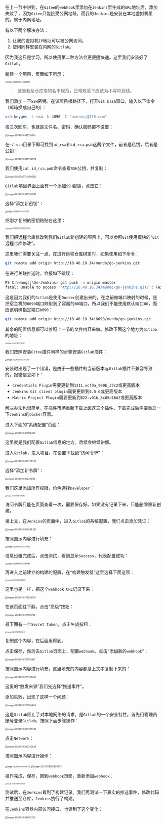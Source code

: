 在上一节中讲到，在`Gitee`的`webhook`里添加在`Jenkins`里生成的`URL`地址后，添加失败了，因为`Gitee`只能接受公网地址，而我的`Jenkins`是安装在本地虚拟机里的，属于内网地址。

有以下两个解决办法：

1. 让我的虚拟机`IP`地址可以被公网访问。
2. 使用同样安装在内网的`Gitlab`。

因为我这只是学习，所以使用第二种方法会更便捷快速。这里我们安装好了`Gitlab`。

新建一个项目，页面如下所示：

<img src="image/image-20240116143946314.png" alt="image-20240116143946314" style="zoom:40%;" />

> 这里我给仓库取的名不规范，正常规范下应该为小写中划线。

我们添加一下`SSH`密钥。在该项目根路径下，打开`Git bash`窗口，输入以下命令（邮箱换成自己的）：

```bash
ssh-keygen -t rsa -b 4096 -C "userwsj@126.com"
```

按三次回车，也就是文件名、密码、确认密码都不设置：

<img src="image/image-20240116145136914.png" alt="image-20240116145136914" style="zoom:50%;" />

在`~/.ssh`目录下即可找到`id_rsa`和`id_rsa.pub`这两个文件，前者是私钥，后者是公钥：

<img src="image/image-20240116145259979.png" alt="image-20240116145259979" style="zoom:50%;" />

我们使用`cat id_rsa.pub`命令查看`SSH`公钥，并复制：

<img src="image/image-20250307152305152.png" alt="image-20250307152305152" style="zoom:50%;" />

`Gitlab`项目界面上面有一个添加`SSH`密钥，点击它：

<img src="image/image-20240116145553040.png" alt="image-20240116145553040" style="zoom:50%;" />

选择“添加新密钥”：

<img src="image/image-20240116145611013.png" alt="image-20240116145611013" style="zoom:40%;" />

把刚才复制的密钥粘贴在这里：

<img src="image/image-20250307152550576.png" alt="image-20250307152550576" style="zoom:40%;" />

我们把远程仓库修改到我们`Gitlab`新创建的项目上，可以参照`Git`使用模块的“`Git`远程仓库修改”。

这里我们需要关注一点，在进行远程仓库绑定时，如果使用如下命令：

```bash
git remote add origin http://10.40.18.34/mundo/go-jenkins.git
```

在进行关联推送时，会报如下错误：

```bash
PS C:\wangsj\Go-Jenkins> git push -u origin master
fatal: unable to access 'http://10.40.18.34/mundo/go-jenkins.git/': Failed to connect to 10.40.18.34 port 80: Connection refused
```

这是因为我们的`Gitlab`是使用`Docker`创建出来的，在之前做端口映射的时候，是把宿主机的`8090`端口映射到了容器的`80`端口，所以我们不能使用默认端口`80`，而应该明确指定端口`8090`：

```bash
git remote add origin http://10.40.18.34:8090/mundo/go-jenkins.git
```

其余的配置信息都可以参照上一节的文件内容来做。修改下面这个地方为`Gitlab`的地址：

<img src="image/image-20240116153755967.png" alt="image-20240116153755967" style="zoom:33%;" />



我们按照安装`Gitee`插件同样的步骤安装`Gitlab`插件：

<img src="image/image-20240116155351768.png" alt="image-20240116155351768" style="zoom:40%;" />

安装时出现了一个错误，是由于一些插件的当前版本与`Gitlab`插件不兼容导致的。报错信息如下：

- `Credentials Plugin`需要更新到`1311.vcf0a_900b_37c2`或更高版本
- `Jenkins Git client plugin`需要更新到`4.6.0`或更高版本
- `Matrix Project Plugin`需要更新到`822.v01b_8c85d16d2`或更高版本

解决办法也很简单，在插件市场重新下载上面这三个插件。下载完成后需要重启一下`Jenkins`的`Docker`容器。

进入下面的“系统配置”页面：

<img src="image/image-20240116161158408.png" alt="image-20240116161158408" style="zoom:50%;" />

这里就是我们配置`Gitlab`信息的地方，后续会继续讲解。

进入`Gitlab`，进入项目，在设置下找到“访问令牌”：

<img src="image/image-20240116162227337.png" alt="image-20240116162227337" style="zoom:50%;" />

选择“添加新令牌”：

<img src="image/image-20240116162255118.png" alt="image-20240116162255118" style="zoom:50%;" />

我们这里添加所有权限，角色选择`Developer`：

<img src="image/image-20240116162343812.png" alt="image-20240116162343812" style="zoom:33%;" />

访问令牌只能在页面查看一次，需要保存好。如果没有记录下来，只能删除重新创建。

接上文，在`Jenkins`的页面中，进入`Gitlab`的系统配置，我们点击添加凭证：

<img src="image/image-20240116162448293.png" alt="image-20240116162448293" style="zoom:50%;" />

按照图示内容进行填充：

<img src="image/image-20240116162554452.png" alt="image-20240116162554452" style="zoom:40%;" />

信息设置完成后，点击测试，看到显示`Success`，代表配置成功：

<img src="image/image-20240116162838798.png" alt="image-20240116162838798" style="zoom:40%;" />

再进入之前建立的构建的配置，在“构建触发器”这里选择下面这项：

<img src="image/image-20240116172302293.png" alt="image-20240116172302293" style="zoom:33%;" />

这里也是一样，把这个`webhook URL`记录下来：

<img src="image/image-20240116172555010.png" alt="image-20240116172555010" style="zoom:50%;" />

在该页面往下翻，点击“高级”按钮：

<img src="image/image-20240116173139718.png" alt="image-20240116173139718" style="zoom:50%;" />

最下面有一个`Secret Token`，点击生成按钮：

<img src="image/image-20240116173215949.png" alt="image-20240116173215949" style="zoom:33%;" />

复制这个内容，在后面用得到。

点击保存，然后去`Gitlab`页面上，配置`webhook`。点击“添加新的`webhook`”：

<img src="image/image-20240116172718887.png" alt="image-20240116172718887" style="zoom:50%;" />

按照图示内容进行填充，这里填充的内容都是上文中复制下来的：

<img src="image/image-20240116173333493.png" alt="image-20240116173333493" style="zoom:50%;" />

这里的“触发来源”我们先选择“推送事件”。

添加失败，出现了这样一个问题：

<img src="image/image-20240116173816934.png" alt="image-20240116173816934" style="zoom:50%;" />

这是`Gitlab`阻止了对本地网络的请求，是`Gitlab`的一个安全特性。首先用管理员账号登录`Gitlab`，按照下面步骤操作：

<img src="image/image-20240116180708342.png" alt="image-20240116180708342" style="zoom:50%;" />

点击`Network`：

<img src="image/image-20240116180740829.png" alt="image-20240116180740829" style="zoom:50%;" />

按照图示内容进行操作：

<img src="image/image-20240116180819629.png" alt="image-20240116180819629" style="zoom:40%;" />

<img src="image/image-20240116180858273.png" alt="image-20240116180858273" style="zoom:50%;" />

操作完成，保存，回到`webhook`页面，重新添加`webhook`：

<img src="image/image-20240116181221406.png" alt="image-20240116181221406" style="zoom:33%;" />

测试后，在`Jenkins`看到了构建记录。我们再测试一下真实的推送事件，修改代码并推送至仓库，`Jenkins`执行了构建。

在`Jenkins`容器内部访问接口，也读到了这个变化：

<img src="image/image-20240116194911730.png" alt="image-20240116194911730" style="zoom:50%;" />

